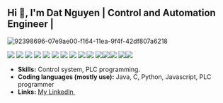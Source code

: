 

## Hi 👋, I'm Dat Nguyen | Control and Automation Engineer |

![92398696-07e9ae00-f164-11ea-9f4f-42df807a6218](https://user-images.githubusercontent.com/18329471/143008836-160bb1b4-2289-4476-9777-2d9c75275916.gif)

<div style="clear:both; width: 100%;"> 
<img src="https://img.shields.io/badge/-Java-orange?logo=openjdk&style=flat"> <img src="https://img.shields.io/badge/-C-orange?logo=c&style=flat"> <img src="https://img.shields.io/badge/C++-00599C.svg?logo=c%2B%2B&style=flat"> <img src="https://img.shields.io/badge/Python-f9d64e.svg?logo=python&style=flat"> <img src="https://img.shields.io/badge/-structured%20text-yellowgreen?style=flat">  <img src="https://img.shields.io/badge/-ladder-blue?style=flat"> <img src="https://img.shields.io/badge/-control%20system-red?style=flat"> <img src="https://img.shields.io/badge/-autocad%20electrical-purple"> <img src="https://img.shields.io/badge/-eplan%20electrical-red"> <img src="https://img.shields.io/badge/-arduino-blue"> <img src="https://img.shields.io/badge/-PIC%20microcontroller-red"><img src="https://img.shields.io/badge/-Beagle%20Bone%20Black-black"><img src="https://img.shields.io/badge/-Tia%20Portal%20Siemens-blue"> <img src="https://img.shields.io/badge/-embedded%20linux-orange"><img src="https://komarev.com/ghpvc/?username=davisnguyen111195"> 
 </div>
 

- **Skills:** Control system, PLC programming.
- **Coding languages (mostly use):** Java, C, Python, Javascript, PLC programmer
- **Links:** [My LinkedIn](https://www.linkedin.com/in/realdatnguyen/),
